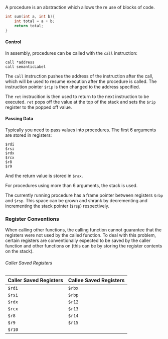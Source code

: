 A procedure is an abstraction which allows the re use of blocks of code.

```c
int sum(int a, int b){
	int total = a + b;
	return total;
}
```

#### Control

In assembly, procedures can be called with the `call` instruction:

```
call *address
call semanticLabel
```

The `call` instruction pushes the address of the instruction after the call, which will be used to resume execution after the procedure is called. The instruction pointer `$rip` is then changed to the address specified.

The `ret` instrucition is then used to return to the next instruction to be executed. `ret` pops off the value at the top of the stack and sets the `$rip` register to the popped off value.

#### Passing Data

Typically you need to pass values into procedures. The first 6 arguments are stored in registers:
```
$rdi
$rsi
$rdx
$rcx
$r8
$r9
```

And the return value is stored in `$rax`.

For procedures using more than 6 arguments, the stack is used.

The currently running procedure has a frame pointer between registers `$rbp` and `$rsp`. This space can be grown and shrank by decrementing and incrementing the stack pointer (`$rsp`) respectively.

### Register Conventions

When calling other functions, the calling function cannot guarantee that the registers were not used by the called function. To deal with this problem, certain registers are conventionally expected to be saved by the caller function and other functions on (this can be by storing the register contents on the stack).

###### Caller Saved Registers

| Caller Saved Registers | Callee Saved Registers |
| --------------------- | --------------------- |
| `$rdi`                | `$rbx`                |
| `$rsi`                |          `$rbp`             |
| `$rdx`                |               `$r12`        |
| `$rcx`                | `$r13`                      |
| `$r8`                 | `$r14`                      |
| `$r9`                 | `$r15`                      |
| `$r10`                |                       |

